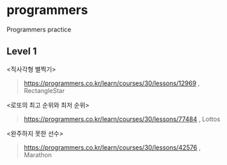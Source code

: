 # programmers
Programmers  practice

## Level 1
<직사각형 별찍기>
> https://programmers.co.kr/learn/courses/30/lessons/12969 , RectangleStar

<로또의 최고 순위와 최저 순위>
> https://programmers.co.kr/learn/courses/30/lessons/77484 , Lottos

<완주하지 못한 선수>
> https://programmers.co.kr/learn/courses/30/lessons/42576 ,  Marathon
